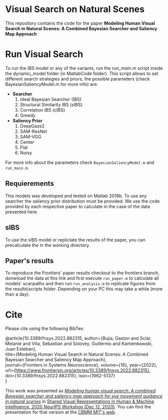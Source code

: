 # Visual Search on Natural Scenes
This repository contains the code for the paper **Modeling Human Visual Search in Natural Scenes: A Combined Bayesian Searcher and Saliency Map Approach**

# Run Visual Search
To run the IBS model or any of the variants, run the *run\_main.m* script inside the dynamic_model folder (in MatlabCode folder). This script allows to set different search strategies and priors, the possible parameters (check BayesianSaliencyModel.m for more info) are:

* **Searcher**
	1. Ideal Bayesian Searcher (IBS)
	2. Structural Similarity IBS (sIBS)
	3. Correlation IBS (cIBS)
	4. Greedy 
* **Saliency Prior**
	1. DeepGaze2
	2. SAM-ResNet
	3. SAM-VGG
	4. Center
	5. Flat
	6. Noisy

For more info about the parameters check `BayesianSaliencyModel.m` and `run_main.m`.

## Requierements
This models was developed and tested on Matlab 2018b. To use any searcher the saliency prior distribution must be provided. We use the code provided by each respective paper to calculate in the case of the data presented here.

## sIBS
To use the sIBS model or repliclate the results of the paper, you can precalculate the in the working directory. 

## Paper's results
To reproduce the Frontiers' paper results checkout to the frontiers branch, donwload the data at this link and first execute `run_paper.m` to calculate all models' scanpaths and then run `run_analysis.m` to replicate figures from the results\scripts folder. Depending on your PC this may take a while (more than a day).

# Cite

Please cite using the following BibTex:

@article{10.3389/fnsys.2022.882315,
   author={Bujia, Gaston and Sclar, Melanie and Vita, Sebastian and Solovey, Guillermo and Kamienkowski, Juan Esteban},   
   title={Modeling Human Visual Search in Natural Scenes: A Combined Bayesian Searcher and Saliency Map Approach},      
   journal={Frontiers in Systems Neuroscience},
   volume={16},
   year={2022},
   url={https://www.frontiersin.org/articles/10.3389/fnsys.2022.882315},       
   doi={10.3389/fnsys.2022.882315},
   issn={1662-5137}   
}

This work was presented as [*Modeling human visual search: A combined Bayesian searcher and saliency map approach for eye movement guidance in natural scenes*](https://arxiv.org/pdf/2009.08373) in [Shared Visual Representations in Human & Machine Intelligence,
2020 NeurIPS Workshop (Dec 12, 2020)](https://www.svrhm.com/). You can find the presentation for that version at the [CBMM MIT's web](https://cbmm.mit.edu/video/modeling-human-visual-search-combined-bayesian-searcher-and-saliency-map-approach-eye-movement).
